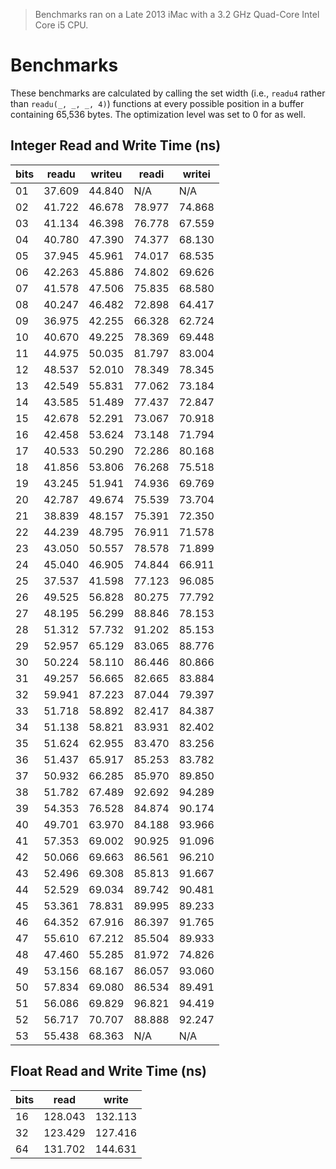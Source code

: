 > Benchmarks ran on a Late 2013 iMac with a 3.2 GHz Quad-Core Intel Core i5 CPU.

# Benchmarks
These benchmarks are calculated by calling the set width (i.e., `readu4` rather than `readu(_, _, _, 4)`) functions at every possible position in a buffer containing 65,536 bytes.
The optimization level was set to 0 for as well.

## Integer Read and Write Time (ns)
|bits|readu|writeu|readi|writei|
|----|-----|------|-----|------|
| 01 | 37.609 | 44.840 | N/A | N/A |
| 02 | 41.722 | 46.678 | 78.977 | 74.868 |
| 03 | 41.134 | 46.398 | 76.778 | 67.559 |
| 04 | 40.780 | 47.390 | 74.377 | 68.130 |
| 05 | 37.945 | 45.961 | 74.017 | 68.535 |
| 06 | 42.263 | 45.886 | 74.802 | 69.626 |
| 07 | 41.578 | 47.506 | 75.835 | 68.580 |
| 08 | 40.247 | 46.482 | 72.898 | 64.417 |
| 09 | 36.975 | 42.255 | 66.328 | 62.724 |
| 10 | 40.670 | 49.225 | 78.369 | 69.448 |
| 11 | 44.975 | 50.035 | 81.797 | 83.004 |
| 12 | 48.537 | 52.010 | 78.349 | 78.345 |
| 13 | 42.549 | 55.831 | 77.062 | 73.184 |
| 14 | 43.585 | 51.489 | 77.437 | 72.847 |
| 15 | 42.678 | 52.291 | 73.067 | 70.918 |
| 16 | 42.458 | 53.624 | 73.148 | 71.794 |
| 17 | 40.533 | 50.290 | 72.286 | 80.168 |
| 18 | 41.856 | 53.806 | 76.268 | 75.518 |
| 19 | 43.245 | 51.941 | 74.936 | 69.769 |
| 20 | 42.787 | 49.674 | 75.539 | 73.704 |
| 21 | 38.839 | 48.157 | 75.391 | 72.350 |
| 22 | 44.239 | 48.795 | 76.911 | 71.578 |
| 23 | 43.050 | 50.557 | 78.578 | 71.899 |
| 24 | 45.040 | 46.905 | 74.844 | 66.911 |
| 25 | 37.537 | 41.598 | 77.123 | 96.085 |
| 26 | 49.525 | 56.828 | 80.275 | 77.792 |
| 27 | 48.195 | 56.299 | 88.846 | 78.153 |
| 28 | 51.312 | 57.732 | 91.202 | 85.153 |
| 29 | 52.957 | 65.129 | 83.065 | 88.776 |
| 30 | 50.224 | 58.110 | 86.446 | 80.866 |
| 31 | 49.257 | 56.665 | 82.665 | 83.884 |
| 32 | 59.941 | 87.223 | 87.044 | 79.397 |
| 33 | 51.718 | 58.892 | 82.417 | 84.387 |
| 34 | 51.138 | 58.821 | 83.931 | 82.402 |
| 35 | 51.624 | 62.955 | 83.470 | 83.256 |
| 36 | 51.437 | 65.917 | 85.253 | 83.782 |
| 37 | 50.932 | 66.285 | 85.970 | 89.850 |
| 38 | 51.782 | 67.489 | 92.692 | 94.289 |
| 39 | 54.353 | 76.528 | 84.874 | 90.174 |
| 40 | 49.701 | 63.970 | 84.188 | 93.966 |
| 41 | 57.353 | 69.002 | 90.925 | 91.096 |
| 42 | 50.066 | 69.663 | 86.561 | 96.210 |
| 43 | 52.496 | 69.308 | 85.813 | 91.667 |
| 44 | 52.529 | 69.034 | 89.742 | 90.481 |
| 45 | 53.361 | 78.831 | 89.995 | 89.233 |
| 46 | 64.352 | 67.916 | 86.397 | 91.765 |
| 47 | 55.610 | 67.212 | 85.504 | 89.933 |
| 48 | 47.460 | 55.285 | 81.972 | 74.826 |
| 49 | 53.156 | 68.167 | 86.057 | 93.060 |
| 50 | 57.834 | 69.080 | 86.534 | 89.491 |
| 51 | 56.086 | 69.829 | 96.821 | 94.419 |
| 52 | 56.717 | 70.707 | 88.888 | 92.247 |
| 53 | 55.438 | 68.363 | N/A | N/A |

## Float Read and Write Time (ns)
|bits|read|write|
|----|----|-----|
| 16 | 128.043 | 132.113 |
| 32 | 123.429 | 127.416 |
| 64 | 131.702 | 144.631 |